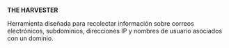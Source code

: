 **THE HARVESTER**

Herramienta diseñada para recolectar información sobre correos electrónicos, subdominios, direcciones IP y nombres de usuario asociados con un dominio.

